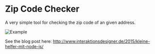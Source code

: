 # Zip Code Checker

A very simple tool for checking the zip code of an given address.

![Example](http://www.interaktionsdesigner.de/img/plz.gif)


See the blog post here: http://www.interaktionsdesigner.de/2015/kleine-helfer-mit-node-js/